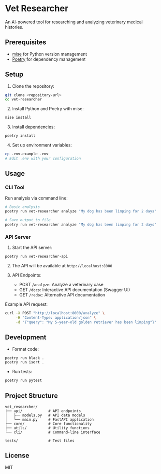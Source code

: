 # Vet Researcher

An AI-powered tool for researching and analyzing veterinary medical histories.

## Prerequisites

- [mise](https://mise.jdx.dev/) for Python version management
- [Poetry](https://python-poetry.org/) for dependency management

## Setup

1. Clone the repository:

```bash
git clone <repository-url>
cd vet-researcher
```

2. Install Python and Poetry with mise:

```bash
mise install
```

3. Install dependencies:

```bash
poetry install
```

4. Set up environment variables:

```bash
cp .env.example .env
# Edit .env with your configuration
```

## Usage

### CLI Tool

Run analysis via command line:

```bash
# Basic analysis
poetry run vet-researcher analyze "My dog has been limping for 2 days"

# Save output to file
poetry run vet-researcher analyze "My dog has been limping for 2 days" -o results.txt
```

### API Server

1. Start the API server:

```bash
poetry run vet-researcher-api
```

2. The API will be available at `http://localhost:8000`

3. API Endpoints:
   - POST `/analyze`: Analyze a veterinary case
   - GET `/docs`: Interactive API documentation (Swagger UI)
   - GET `/redoc`: Alternative API documentation

Example API request:

```bash
curl -X POST "http://localhost:8000/analyze" \
     -H "Content-Type: application/json" \
     -d '{"query": "My 5-year-old golden retriever has been limping"}'
```

## Development

- Format code:

```bash
poetry run black .
poetry run isort .
```

- Run tests:

```bash
poetry run pytest
```

## Project Structure

```
vet_researcher/
├── api/            # API endpoints
│   ├── models.py   # API data models
│   └── main.py     # FastAPI application
├── core/           # Core functionality
├── utils/          # Utility functions
└── cli/            # Command-line interface

tests/              # Test files
```

## License

MIT

